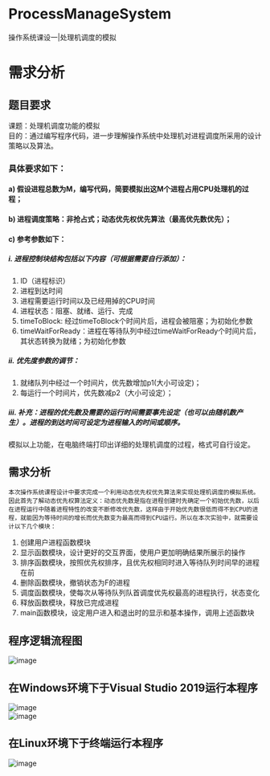 # ProcessManageSystem
操作系统课设一|处理机调度的模拟
# 需求分析
## 题目要求
课题：处理机调度功能的模拟  
目的：通过编写程序代码，进一步理解操作系统中处理机对进程调度所采用的设计策略以及算法。  
### 具体要求如下：
#### a)	假设进程总数为M，编写代码，简要模拟出这M个进程占用CPU处理机的过程；
#### b)	进程调度策略：非抢占式；动态优先权优先算法（最高优先数优先）；
#### c)	参考参数如下：
##### i.	进程控制块结构包括以下内容（可根据需要自行添加）：
1.	ID（进程标识）  
2.	进程到达时间  
3.	进程需要运行时间以及已经用掉的CPU时间  
4.	进程状态：阻塞、就绪、运行、完成  
5.	timeToBlock: 经过timeToBlock个时间片后，进程会被阻塞；为初始化参数  
6.	timeWaitForReady：进程在等待队列中经过timeWaitForReady个时间片后，其状态转换为就绪；为初始化参数  
##### ii.	优先度参数的调节：
1.	就绪队列中经过一个时间片，优先数增加p1(大小可设定)；  
2.	每运行一个时间片，优先数减p2（大小可设定）；  
##### iii.	补充：进程的优先数及需要的运行时间需要事先设定（也可以由随机数产生）。进程的到达时间可设定为进程输入的时间或顺序。
模拟以上功能，在电脑终端打印出详细的处理机调度的过程，格式可自行设定。  

## 需求分析
	本次操作系统课程设计中要求完成一个利用动态优先权优先算法来实现处理机调度的模拟系统。因此首先了解动态优先权算法定义：动态优先数是指在进程创建时先确定一个初始优先数，以后在进程运行中随着进程特性的改变不断修改优先数，这样由于开始优先数很低而得不到CPU的进程，就能因为等待时间的增长而优先数变为最高而得到CPU运行。所以在本次实验中，就需要设计以下几个模块：  
1.	创建用户进程函数模块  
2.	显示函数模块，设计更好的交互界面，使用户更加明确结果所展示的操作  
3.	排序函数模块，按照优先权排序，且优先权相同时进入等待队列时间早的进程在前  
4.	删除函数模块，撤销状态为F的进程  
5.	调度函数模块，使每次从等待队列队首调度优先权最高的进程执行，状态变化  
6.	释放函数模块，释放已完成进程  
7.	main函数模块，设定用户进入和退出时的显示和基本操作，调用上述函数块  
## 程序逻辑流程图
![image](https://user-images.githubusercontent.com/66285048/191942261-34acc12f-234c-44ea-b621-00cf605ed54d.png)  
## 在Windows环境下于Visual Studio 2019运行本程序  
![image](https://user-images.githubusercontent.com/66285048/191942407-c839692d-b534-4a6d-ba39-3650c6ce3586.png)  
![image](https://user-images.githubusercontent.com/66285048/191942433-601e425e-5dcf-4eae-8e73-08ba73dd3300.png)  
## 在Linux环境下于终端运行本程序  
![image](https://user-images.githubusercontent.com/66285048/191942494-ea8745cf-7b69-4ec5-a101-80d3b2f844b7.png)  




